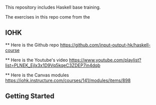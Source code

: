 This repository includes Haskell base training. 

The exercises in this repo come from the 
## IOHK 
** Here is the Github repo https://github.com/input-output-hk/haskell-course

** Here is the Youtube's video https://www.youtube.com/playlist?list=PLNEK_Ejlx3x1D9Vq5kqeC3ZDEP7in4dqb

** Here is the Canvas modules https://iohk.instructure.com/courses/141/modules/items/898


## Getting Started

